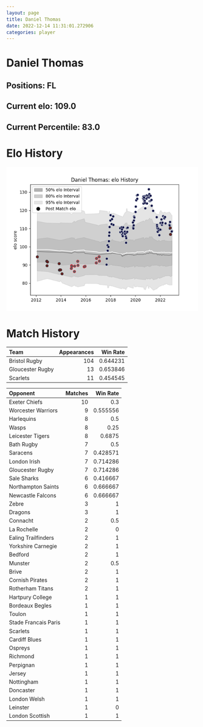 ```yaml
---  
layout: page  
title: Daniel Thomas  
date: 2022-12-14 11:31:01.272906  
categories: player  
---
```

# Daniel Thomas

## Positions: FL

## Current elo: 109.0

## Current Percentile: 83.0

# Elo History


![elo history](history_DanielThomas.png)
# Match History


| Team             |   Appearances |   Win Rate |
|:-----------------|--------------:|-----------:|
| Bristol Rugby    |           104 |   0.644231 |
| Gloucester Rugby |            13 |   0.653846 |
| Scarlets         |            11 |   0.454545 |

| Opponent             |   Matches |   Win Rate |
|:---------------------|----------:|-----------:|
| Exeter Chiefs        |        10 |   0.3      |
| Worcester Warriors   |         9 |   0.555556 |
| Harlequins           |         8 |   0.5      |
| Wasps                |         8 |   0.25     |
| Leicester Tigers     |         8 |   0.6875   |
| Bath Rugby           |         7 |   0.5      |
| Saracens             |         7 |   0.428571 |
| London Irish         |         7 |   0.714286 |
| Gloucester Rugby     |         7 |   0.714286 |
| Sale Sharks          |         6 |   0.416667 |
| Northampton Saints   |         6 |   0.666667 |
| Newcastle Falcons    |         6 |   0.666667 |
| Zebre                |         3 |   1        |
| Dragons              |         3 |   1        |
| Connacht             |         2 |   0.5      |
| La Rochelle          |         2 |   0        |
| Ealing Trailfinders  |         2 |   1        |
| Yorkshire Carnegie   |         2 |   1        |
| Bedford              |         2 |   1        |
| Munster              |         2 |   0.5      |
| Brive                |         2 |   1        |
| Cornish Pirates      |         2 |   1        |
| Rotherham Titans     |         2 |   1        |
| Hartpury College     |         1 |   1        |
| Bordeaux Begles      |         1 |   1        |
| Toulon               |         1 |   1        |
| Stade Francais Paris |         1 |   1        |
| Scarlets             |         1 |   1        |
| Cardiff Blues        |         1 |   1        |
| Ospreys              |         1 |   1        |
| Richmond             |         1 |   1        |
| Perpignan            |         1 |   1        |
| Jersey               |         1 |   1        |
| Nottingham           |         1 |   1        |
| Doncaster            |         1 |   1        |
| London Welsh         |         1 |   1        |
| Leinster             |         1 |   0        |
| London Scottish      |         1 |   1        |